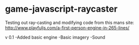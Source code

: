 # game-javascript-raycaster
Testing out ray-casting and modifying code from this mans site: http://www.playfuljs.com/a-first-person-engine-in-265-lines/

v 0.1 
  -Added basic engine
  -Basic imagery
  -Sound
